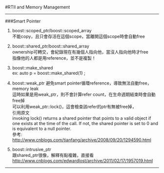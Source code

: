 #RTII and Memory Management

----

###Smart Pointer

1. boost::scoped_ptr/boost::scoped_array<br/>
不能copy，且只會存活在這個scope，當離開這個scope時會自動free

2. boost::shared_ptr/boost::shared_array<br/>
ownership可轉交，會紀錄現在有幾個人指向他，當沒人指向他時才free<br/>
指像他的人都是用reference，並不是複製！<br/>

3. boost::make_shared<br/>
ex: auto p = boost::make_shared<int>(1) ;<br/>

4. boost::weak_ptr
避免smart pointer循環reference，導致無法自動free，memory leak<br/>
這時如果是用weak_ptr，則不會計算refer count，在生命週期結束時會自動free掉<br/>
可以利用weak_ptr::lock()，這會檢查該refer的ptr有無被free掉，<br/>
引用原文<br/>
invoking lock() returns a shared pointer that points to a valid object if one exists at the time of the call. If not, the shared pointer is set to 0 and is equivalent to a null pointer.<br/>
參考:<br/>
http://www.cnblogs.com/tianfang/archive/2008/09/20/1294590.html

5. boost::intrusive_ptr<br/>
跟shared_ptr很像，解釋有點複雜，直接看<br/>
http://www.cnblogs.com/edwardlost/archive/2011/02/17/1957019.html


----

